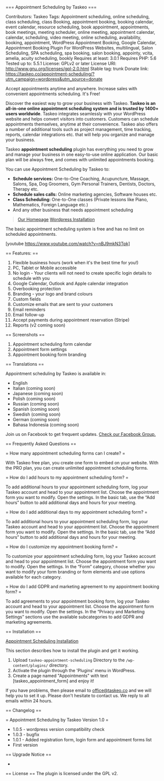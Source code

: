 === Appointment Scheduling by Taskeo ===

Contributors: Taskeo
Tags: Appointment scheduling, online scheduling, class scheduling, class Booking, appointment booking, booking calendar, event calendar, resource scheduling, book appointment, appointments, book meetings, meeting scheduler, online meeting, appointment calendar, calendar, scheduling, video meeting, online scheduling, availability, booking, appointment, WordPress Appointment Booking, Google Calendar, Appointment Booking Plugin For WordPress Websites, multilingual, Salon Scheduling, SPA scheduling, spa booking, salon booking, appointy, vcita, amelia, acuity scheduling, bookly
Requires at least: 3.0.1
Requires PHP: 5.6
Tested up to: 5.5.1
License: GPLv2 or later
License URI: http://www.gnu.org/licenses/gpl-2.0.html
Stable tag: trunk
Donate link: https://taskeo.co/appointment-scheduling/?utm_campaign=wordpress&utm_source=donate

Accept appointments anytime and anywhere. Increase sales with convenient appointments scheduling. It's Free!

Discover the easiest way to grow your business with Taskeo. **Taskeo is an all-in-one online appointment scheduling system and is trusted by 1400+ users worldwide**. Taskeo integrates seamlessly with your WordPress website and helps convert visitors into customers. Customers can schedule appointments themselves, anytime at their convenience. Taskeo also offers a number of additional tools such as project management, time tracking, reports, calendar integrations etc. that will help you organize and manage your business.  
  
Taskeo **appointment scheduling** plugin has everything you need to grow and manage your business in one easy-to-use online application. Our basic plan will be always free, and comes with unlimited appointments booking.  
  
You can use Appointment Scheduling by Taskeo to:  
  
* **Schedule services:** One-to-One Coaching, Acupuncture, Massage, Salons, Spa, Dog Groomers, Gym Personal Trainers, Dentists, Doctors, Therapy etc.
* **Schedule sales calls:** Online marketing agencies, Software houses etc.
* **Class Scheduling:** One-to-One classes (Private lessons like Piano, Mathematics, Foreign Language etc.)
* And any other business that needs appointment scheduling

>[Our Homepage](https://taskeo.co/appointment-scheduling/?utm_source=wordpress&utm_medium=description&utm_campaign=plugin "Appointment Scheduling by Taskeo")
>[Wordpress Installation](https://taskeo.co/wordpress/?utm_source=wordpress&utm_medium=description&utm_campaign=plugin "WordPress Appointment Scheduling by Taskeo Plugin Installation")

The basic appointment scheduling system is free and has no limit on scheduled appointments.  

[youtube https://www.youtube.com/watch?v=nBJ9mkN3Tpk]

== Features: ==
  
1. Flexible business hours (work when it's the best time for you!)
2. PC, Tablet or Mobile accessible 
3. No login - Your clients will not need to create specific login details to schedule with you
4. Google Calendar, Outlook and Apple calendar integration
5. Overbooking protection
6. Branding - your logo and brand colours
7. Custom fields  
8. Customize emails that are sent to your customers
9. Email reminders
10. Email follow-up
11. Accept payments during appointment reservation (Stripe) 
12. Reports (v2 coming soon) 

== Screenshots ==

1. Appointment scheduling form calendar
2. Appointment form settings
3. Appointment booking form branding

== Translations ==

Appointment scheduling by Taskeo is available in:  
  
* English  
* Italian (coming soon)  
* Japanese (coming soon)  
* Polish (coming soon)  
* Russian (coming soon)  
* Spanish (coming soon)  
* Swedish (coming soon)  
* German (coming soon)
* Bahasa Indonesia (coming soon)   

Join us on Facebook to get frequent updates. <a href="https://www.facebook.com/groups/TaskeoUsersGroup" target="_blank">Check our Facebook Group.</a>

== Frequently Asked Questions ==

= How many appointment scheduling forms can I create? =

With Taskeo free plan, you create one form to embed on your website. With the PRO plan, you can create unlimited appointment scheduling forms.

= How do I add hours to my appointment scheduling form? =

To add additional hours to your appointment scheduling form, log your Taskeo account and head to your appointment list. Choose the appointment form you want to modify. Open the settings. In the basic tab, use the “Add hours” button to add additional days and hours for your meeting. 

= How do I add additional days to my appointment scheduling form? =

To add additional hours to your appointment scheduling form, log your Taskeo account and head to your appointment list. Choose the appointment form you want to modify. Open the settings. In the basic tab, use the “Add hours” button to add additional days and hours for your meeting. 

= How do I customize my appointment booking form? =

To customize your appointment scheduling form, log your Taskeo account and head to your appointment list. Choose the appointment form you want to modify. Open the settings. In the “Form” category, choose whether you want to modify your form branding or form elements and use options available for each category.

= How do I add GDPR and marketing agreement to my appointment booking form? =

To add agreements to your appointment booking form, log your Taskeo account and head to your appointment list. Choose the appointment form you want to modify. Open the settings. In the “Privacy and Marketing Settings” sections use the available subcategories to add GDPR and marketing agreements.

== Installation ==

[Appointment Scheduling Installation](https://www.youtube.com/watch?v=nBJ9mkN3Tpk)
  
This section describes how to install the plugin and get it working.  
  
1. Upload `taskeo-appointment-scheduling` Directory to the `/wp-content/plugins/` directory.  
2. Activate the plugin through the 'Plugins' menu in WordPress.  
3. Create a page named "Appointments" with text [taskeo_appointment_form] and enjoy it!  
  
If you have problems, then please email to office@taskeo.co and we will help you to set it up. Please don't hesitate to contact us. We reply to all emails within 24 hours.  
  
== Changelog ==
  
 = Appointment Scheduling by Taskeo Version 1.0 =
 * 1.0.5 - wordpress version compatibility check
 * 1.0.3 - bugfix
 * 1.0.1 - Added registration form, login form and appointment forms list
 * First version

== Upgrade Notice ==

-
  
== License ==
The plugin is licensed under the GPL v2.
